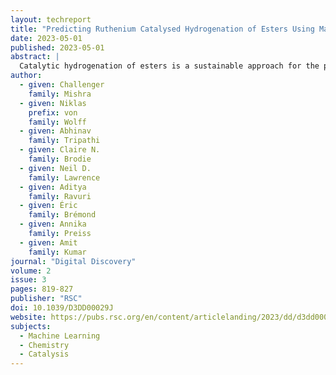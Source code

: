 ```yaml
---
layout: techreport
title: "Predicting Ruthenium Catalysed Hydrogenation of Esters Using Machine Learning"
date: 2023-05-01
published: 2023-05-01
abstract: |
  Catalytic hydrogenation of esters is a sustainable approach for the production of fine chemicals, and pharmaceutical drugs. However, the efficiency and cost of catalysts are often bottlenecks in the commercialization of such technologies. The conventional approach to catalyst discovery is based on empiricism, which makes the discovery process time-consuming and expensive. There is an urgent need to develop effective approaches to discover efficient catalysts for hydrogenation reactions. In this work, we explore the approach of machine learning to predict outcomes of catalytic hydrogenation of esters using various ML architectures – NN, GP, decision tree, random forest, KNN, and linear regression. Our optimized models can predict the reaction yields with reasonable error, for example, a root mean square error (RMSE) of 11.76% using GP on unseen data, and suggest that the use of certain chemical descriptors (e.g., electronic parameters) selectively can result in a more accurate model. Furthermore, studies have also been carried out for the prediction of catalysts and reaction conditions such as temperature and pressure as well as their validation by performing hydrogenation reactions to improve the poor yields described in the dataset.
author:
  - given: Challenger
    family: Mishra
  - given: Niklas
    prefix: von
    family: Wolff
  - given: Abhinav
    family: Tripathi
  - given: Claire N.
    family: Brodie
  - given: Neil D.
    family: Lawrence
  - given: Aditya
    family: Ravuri
  - given: Éric
    family: Brémond
  - given: Annika
    family: Preiss
  - given: Amit
    family: Kumar
journal: "Digital Discovery"
volume: 2
issue: 3
pages: 819-827
publisher: "RSC"
doi: 10.1039/D3DD00029J
website: https://pubs.rsc.org/en/content/articlelanding/2023/dd/d3dd00029j
subjects:
  - Machine Learning
  - Chemistry
  - Catalysis
---
```

